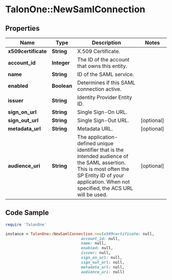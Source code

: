 # TalonOne::NewSamlConnection

## Properties

Name | Type | Description | Notes
------------ | ------------- | ------------- | -------------
**x509certificate** | **String** | X.509 Certificate. | 
**account_id** | **Integer** | The ID of the account that owns this entity. | 
**name** | **String** | ID of the SAML service. | 
**enabled** | **Boolean** | Determines if this SAML connection active. | 
**issuer** | **String** | Identity Provider Entity ID. | 
**sign_on_url** | **String** | Single Sign-On URL. | 
**sign_out_url** | **String** | Single Sign-Out URL. | [optional] 
**metadata_url** | **String** | Metadata URL. | [optional] 
**audience_uri** | **String** | The application-defined unique identifier that is the intended audience of the SAML assertion. This is most often the SP Entity ID of your application. When not specified, the ACS URL will be used.  | [optional] 

## Code Sample

```ruby
require 'TalonOne'

instance = TalonOne::NewSamlConnection.new(x509certificate: null,
                                 account_id: null,
                                 name: null,
                                 enabled: null,
                                 issuer: null,
                                 sign_on_url: null,
                                 sign_out_url: null,
                                 metadata_url: null,
                                 audience_uri: null)
```


